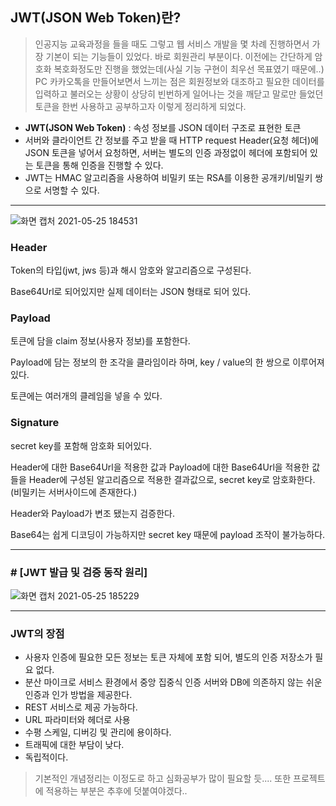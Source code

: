 ## JWT(JSON Web Token)란?

> 인공지능 교육과정을 들을 때도 그렇고 웹 서비스 개발을 몇 차례 진행하면서 가장 기본이 되는 기능들이 있었다. 바로 회원관리 부분이다. 이전에는 간단하게 암호화 복호화정도만 진행을 했었는데(사실 기능 구현이 최우선 목표였기 때문에..) PC 카카오톡을 만들어보면서 느끼는 점은 회원정보와 대조하고 필요한 데이터를 입력하고 불러오는 상황이 상당히 빈번하게 일어나는 것을 깨닫고 말로만 들었던 토큰을 한번 사용하고 공부하고자 이렇게 정리하게 되었다.



* **JWT(JSON Web Token)** : 속성 정보를 JSON 데이터 구조로 표현한 토큰
* 서버와 클라이언트 간 정보를 주고 받을 때 HTTP request Header(요청 헤더)에 JSON 토큰을 넣어서 요청하면, 서버는 별도의 인증 과정없이 헤더에 포함되어 있는 토큰을 통해 인증을 진행할 수 있다.
* JWT는 HMAC 알고리즘을 사용하여 비밀키 또는 RSA를 이용한 공개키/비밀키 쌍으로 서명할 수 있다.



___



![화면 캡처 2021-05-25 184531](https://user-images.githubusercontent.com/69712761/119476907-766dab00-bd89-11eb-8dee-0bac7680b828.png)

### Header

Token의 타입(jwt, jws 등)과 해시 암호와 알고리즘으로 구성된다.

Base64Url로 되어있지만 실제 데이터는 JSON 형태로 되어 있다.



### Payload

토큰에 담을 claim 정보(사용자 정보)를 포함한다.

Payload에 담는 정보의 한 조각을 클라임이라 하며, key / value의 한 쌍으로 이루어져 있다.

토큰에는 여러개의 클레임을 넣을 수 있다.



### Signature

secret key를 포함해 암호화 되어있다.

Header에 대한 Base64Url을 적용한 값과 Payload에 대한 Base64Url을 적용한 값들을 Header에 구성된 알고리즘으로 적용한 결과값으로, secret key로 암호화한다.(비밀키는 서버사이드에 존재한다.)

Header와 Payload가 변조 됐는지 검증한다.

Base64는 쉽게 디코딩이 가능하지만 secret key 때문에 payload 조작이 불가능하다.



___



### # [JWT 발급 및 검증 동작 원리]



![화면 캡처 2021-05-25 185229](https://user-images.githubusercontent.com/69712761/119477949-60141f00-bd8a-11eb-82fb-3af919206cbe.png)



___



### JWT의 장점

* 사용자 인증에 필요한 모든 정보는 토큰 자체에 포함 되어, 별도의 인증 저장소가 필요 없다.
* 분산 마이크로 서비스 환경에서 중앙 집중식 인증 서버와 DB에 의존하지 않는 쉬운 인증과 인가 방법을 제공한다.
* REST 서비스로 제공 가능하다.
* URL 파라미터와 헤더로 사용
* 수평 스케일, 디버깅 및 관리에 용이하다.
* 트래픽에 대한 부담이 낮다.
* 독립적이다.



>기본적인 개념정리는 이정도로 하고 심화공부가 많이 필요할 듯.... 또한 프로젝트에 적용하는 부분은 추후에 덧붙여야겠다..